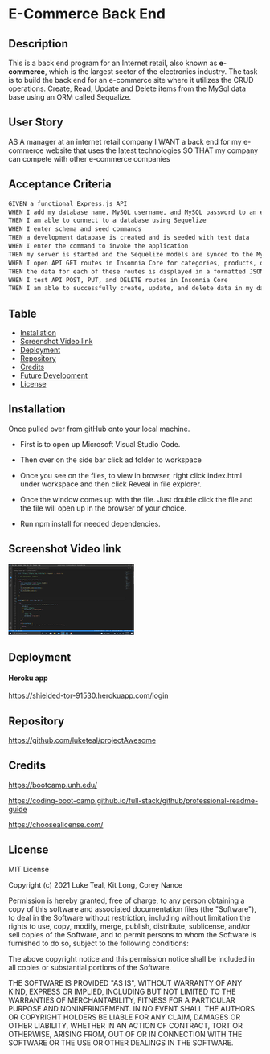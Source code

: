 # E-Commerce Back End

## Description

This is a back end program for an Internet retail, also known as **e-commerce**, which is the largest sector of the electronics industry. The task is to build the back end for an e-commerce site where it utilizes the CRUD operations. Create, Read, Update and Delete items from the MySql data base using an ORM called Sequalize. 


## User Story

AS A manager at an internet retail company
I WANT a back end for my e-commerce website that uses the latest technologies
SO THAT my company can compete with other e-commerce companies


## Acceptance Criteria

```md
GIVEN a functional Express.js API
WHEN I add my database name, MySQL username, and MySQL password to an environment variable file
THEN I am able to connect to a database using Sequelize
WHEN I enter schema and seed commands
THEN a development database is created and is seeded with test data
WHEN I enter the command to invoke the application
THEN my server is started and the Sequelize models are synced to the MySQL database
WHEN I open API GET routes in Insomnia Core for categories, products, or tags
THEN the data for each of these routes is displayed in a formatted JSON
WHEN I test API POST, PUT, and DELETE routes in Insomnia Core
THEN I am able to successfully create, update, and delete data in my database
```


## Table

- [Installation](#installation)
- [Screenshot Video link](#screenshot-video-link)
- [Deployment](#deployment)
- [Repository](#repository)
- [Credits](#credits)
- [Future Development](#future-development)
- [License](#license)


## Installation

Once pulled over from gitHub onto your local machine.
- First is to open up Microsoft Visual Studio Code.
    
- Then over on the side bar click ad folder to workspace
    
- Once you see on the files, to view in browser, right click index.html under workspace and then click Reveal in file explorer.
    
- Once the window comes up with the file. Just double click the file and the file will open up in the browser of your choice. 

- Run npm install for needed dependencies.

## Screenshot Video link
[![Screenshot/video link](Assets/images/screenshot.png)](https://youtu.be/cuoVr9I3oag)
<br>  

## Deployment
#### Heroku app
https://shielded-tor-91530.herokuapp.com/login

## Repository
https://github.com/luketeal/projectAwesome


## Credits

https://bootcamp.unh.edu/ 
  
https://coding-boot-camp.github.io/full-stack/github/professional-readme-guide
  
https://choosealicense.com/



## License

MIT License

Copyright (c)  2021  Luke Teal, Kit Long, Corey Nance

Permission is hereby granted, free of charge, to any person obtaining a copy
of this software and associated documentation files (the "Software"), to deal
in the Software without restriction, including without limitation the rights
to use, copy, modify, merge, publish, distribute, sublicense, and/or sell
copies of the Software, and to permit persons to whom the Software is
furnished to do so, subject to the following conditions:

The above copyright notice and this permission notice shall be included in all
copies or substantial portions of the Software.

THE SOFTWARE IS PROVIDED "AS IS", WITHOUT WARRANTY OF ANY KIND, EXPRESS OR
IMPLIED, INCLUDING BUT NOT LIMITED TO THE WARRANTIES OF MERCHANTABILITY,
FITNESS FOR A PARTICULAR PURPOSE AND NONINFRINGEMENT. IN NO EVENT SHALL THE
AUTHORS OR COPYRIGHT HOLDERS BE LIABLE FOR ANY CLAIM, DAMAGES OR OTHER
LIABILITY, WHETHER IN AN ACTION OF CONTRACT, TORT OR OTHERWISE, ARISING FROM,
OUT OF OR IN CONNECTION WITH THE SOFTWARE OR THE USE OR OTHER DEALINGS IN THE
SOFTWARE.
